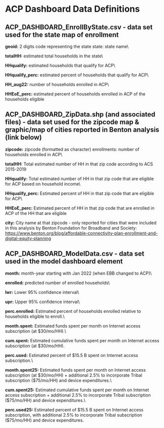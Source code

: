 # ACP Dashboard Data Definitions

## ACP_DASHBOARD_EnrollByState.csv - data set used for the state map of enrollment

**geoid:** 2 digits code representing the state state: state name\

**totalHH:** estimated total households in the state\

**HHqualify:** estimated households that qualify for ACP\

**HHqualify_perc:** estimated percent of households that qualify for ACP\

**HH_aug22:** number of households enrolled in ACP\

**HHEoE_perc:** estimated percent of households enrolled in ACP of the households eligible

## ACP_DASHBOARD_ZipData.shp (and associated files) - data set used for the zipcode map & graphic/map of cities reported in Benton analysis (link below)

**zipcode:** zipcode (formatted as character) enrollments: number of households enrolled in ACP\

**totalHH:** Total estimated number of HH in that zip code according to ACS 2015-2019

**HHqualify:** Total estimated number of HH in that zip code that are eligible for ACP based on household income\

**HHqualify_perc:** Estimated percent of HH in that zip code that are eligible for ACP\

**HHEoE_perc:** Estimated percent of HH in that zip code that are enrolled in ACP of the HH that are eligible     

**city:** City name at that zipcode - only reported for cities that were included in this analysis by Benton Foundation for Broadband and Society: <https://www.benton.org/blog/affordable-connectivity-plan-enrollment-and-digital-equity-planning>

## ACP_DASHBOARD_ModelData.csv - data set used in the model dashboard element

**month:** month-year starting with Jan 2022 (when EBB changed to ACP)\

**enrolled:** predicted number of enrolled households\

**lwr:** Lower 95% confidence interval\

**upr:** Upper 95% confidence interval\

**perc.enrolled:** Estimated percent of households enrolled relative to households eligible to enroll.\

**month.spent:** Estimated funds spent per month on Internet access subscription (at \$30/mo/HH).\

**cum.spent:** Estimated cumulative funds spent per month on Internet access subscription (at \$30/mo/HH).  

**perc.used:** Estimated percent of \$15.5 B spent on Internet access subscription.\

**month.spent25:** Estimated funds spent per month on Internet access subscription (at \$30/mo/HH) + additional 2.5% to incorporate Tribal subscription (\$75/mo/HH) and device expenditures.\

**cum.spent25:** Estimated cumulative funds spent per month on Internet access subscription + additional 2.5% to incorporate Tribal subscription (\$75/mo/HH) and device expenditures.\

**perc.used25:** Estimated percent of \$15.5 B spent on Internet access subscription, with additional 2.5% to incorporate Tribal subscription (\$75/mo/HH) and device expenditures.
